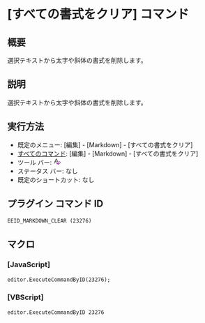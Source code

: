 # \[すべての書式をクリア\] コマンド

## 概要

選択テキストから太字や斜体の書式を削除します。

## 説明

選択テキストから太字や斜体の書式を削除します。

## 実行方法

- 既定のメニュー: \[編集\] \- \[Markdown\] \- \[すべての書式をクリア\]
- [すべてのコマンド](../../glossary/allcommands): \[編集\] \- \[Markdown\] \- \[すべての書式をクリア\]
- ツール バー: ![](../../images/markdown_clear.png)
- ステータス バー: なし
- 既定のショートカット: なし

## プラグイン コマンド ID

```
EEID_MARKDOWN_CLEAR (23276)
```

## マクロ

### \[JavaScript\]

```
editor.ExecuteCommandByID(23276);
```

### \[VBScript\]

```
editor.ExecuteCommandByID 23276
```
